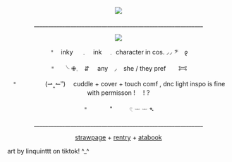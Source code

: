 <p align="center"> <img src="https://komarev.com/ghpvc/?username=inkyinkington&color=fc68c6&label=^0^"> </p>
<p align="center"> ____________________________________________________________ </p>
<p align="center">
<img src="https://files.catbox.moe/dho84g.png">
</p> 
<p align="center"> 𐄈　inky 　﹒　ink　﹒ character in cos.  ⸝⸝   𝄢　𐑞</p>
<p align="center"> 𐄈　 ╰      ✙𓈒 ⠀⇵  ⠀  any  ⠀⸝⠀ she / they pref　　𐂯</p>
<p align="center"> 𐄈　⠀⠀ ⠀ ⠀(⇀‸↼‶) 　cuddle + cover + touch comf , dnc light inspo is fine with permisson !　      ! ?</p>
<p align="center"> 𐄈　⠀⠀ ⠀"⠀ ⠀⠀ 𓏲         𓌔  𓌔          ➴</p>
<p align="center"> ____________________________________________________________ </p>

<p align="center"> <a href="https://inkyinkington.straw.page/">strawpage</a> + <a href="https://rentry.co/inkytheinkazoid">rentry</a> + <a href="https://inkyinkington.atabook.org/">atabook</a> </p>
art by linquinttt on tiktok! ^_^
